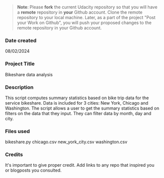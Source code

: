 >**Note**: Please **fork** the current Udacity repository so that you will have a **remote** repository in **your** Github account. Clone the remote repository to your local machine. Later, as a part of the project "Post your Work on Github", you will push your proposed changes to the remote repository in your Github account.

### Date created
08/02/2024

### Project Title
Bikeshare data analysis

### Description
This script computes summary statistics based on bike trip data for the service bikeshare. Data is included for 3 cities: New York, Chicago and Washington. The script allows a user to get the summary statistics based on filters on the data that they input. They can filter data by month, day and city. 

### Files used
bikeshare.py
chicago.csv
new_york_city.csv
washington.csv

### Credits
It's important to give proper credit. Add links to any repo that inspired you or blogposts you consulted.

